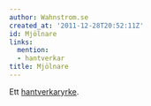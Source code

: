 ```yaml
---
author: Wahnstrom.se
created_at: '2011-12-28T20:52:11Z'
id: Mjölnare
links:
  mention:
  - hantverkar
title: Mjölnare
---
```


Ett [hantverkaryrke].

  [hantverkaryrke]: hantverkar